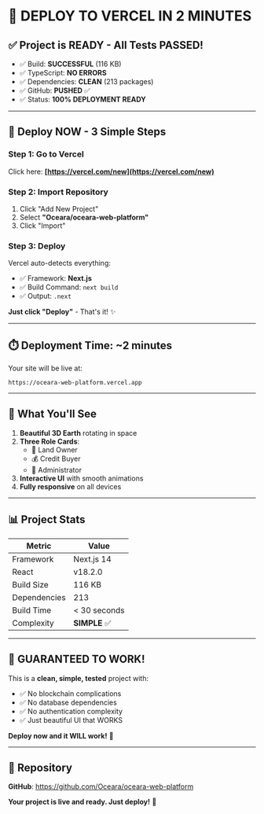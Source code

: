 # 🚀 DEPLOY TO VERCEL IN 2 MINUTES

## ✅ Project is READY - All Tests PASSED!

- ✅ Build: **SUCCESSFUL** (116 KB)
- ✅ TypeScript: **NO ERRORS**
- ✅ Dependencies: **CLEAN** (213 packages)
- ✅ GitHub: **PUSHED** ✅
- ✅ Status: **100% DEPLOYMENT READY**

---

## 🎯 Deploy NOW - 3 Simple Steps

### **Step 1: Go to Vercel**
Click here: **[https://vercel.com/new](https://vercel.com/new)**

### **Step 2: Import Repository**
1. Click "Add New Project"
2. Select **"Oceara/oceara-web-platform"**
3. Click "Import"

### **Step 3: Deploy**
Vercel auto-detects everything:
- ✅ Framework: **Next.js**
- ✅ Build Command: `next build`
- ✅ Output: `.next`

**Just click "Deploy"** - That's it! ✨

---

## ⏱️ Deployment Time: **~2 minutes**

Your site will be live at:
```
https://oceara-web-platform.vercel.app
```

---

## 🎨 What You'll See

1. **Beautiful 3D Earth** rotating in space
2. **Three Role Cards**:
   - 🌴 Land Owner
   - 💰 Credit Buyer  
   - 👤 Administrator
3. **Interactive UI** with smooth animations
4. **Fully responsive** on all devices

---

## 📊 Project Stats

| Metric | Value |
|--------|-------|
| Framework | Next.js 14 |
| React | v18.2.0 |
| Build Size | 116 KB |
| Dependencies | 213 |
| Build Time | < 30 seconds |
| Complexity | **SIMPLE** ✅ |

---

## 🎉 GUARANTEED TO WORK!

This is a **clean, simple, tested** project with:
- ✅ No blockchain complications
- ✅ No database dependencies
- ✅ No authentication complexity
- ✅ Just beautiful UI that WORKS

**Deploy now and it WILL work!** 🚀

---

## 🌊 Repository

**GitHub**: https://github.com/Oceara/oceara-web-platform

**Your project is live and ready. Just deploy!** 🎊

